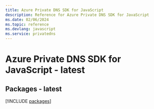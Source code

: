 ```yaml
---
title: Azure Private DNS SDK for JavaScript
description: Reference for Azure Private DNS SDK for JavaScript
ms.date: 02/06/2024
ms.topic: reference
ms.devlang: javascript
ms.service: privatedns
---
```

# Azure Private DNS SDK for JavaScript - latest
## Packages - latest
[!INCLUDE [packages](private-dns-index.md)]